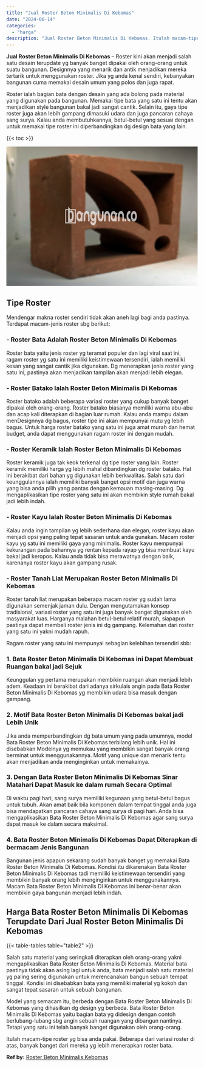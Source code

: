 ```yaml
---
title: "Jual Roster Beton Minimalis Di Kebomas"
date: "2024-06-14"
categories: 
  - "harga"
description: "Jual Roster Beton Minimalis Di Kebomas. Itulah macam-tipe roster yg bisa anda pakai. Beberapa dari variasi roster di atas, banyak banget dari mereka yg lebih..."
---
```


**Jual Roster Beton Minimalis Di Kebomas** – Roster kini akan menjadi salah satu desain terupdate yg banyak banget dipakai oleh orang-orang untuk suatu bangunan. Designnya yang menarik dan antik menjadikan mereka tertarik untuk menggunakan roster. Jika yg anda kenal sendiri, kebanyakan bangunan cuma memakai desain umum yang polos dan juga rapat.

Roster ialah bagian bata dengan desain yang ada bolong pada material yang digunakan pada bangunan. Memakai tipe bata yang satu ini tentu akan menjadikan style bangunan bakal jadi sangat cantik. Selain itu, gaya tipe roster juga akan lebih gampang dimasuki udara dan juga pancaran cahaya sang surya. Kalau anda membutuhkannya, betul-betul yang sesuai dengan untuk memakai tipe roster ini diperbandingkan dg design bata yang lain.

{{< toc >}}

![Jual Roster Beton Minimalis Di Kebomas](/images/bata-roster-minimalis-40.png)

## Tipe Roster

Mendengar makna roster sendiri tidak akan aneh lagi bagi anda pastinya. Terdapat macam-jenis roster sbg berikut:

### \- Roster Bata Adalah Roster Beton Minimalis Di Kebomas

Roster bata yaitu jenis roster yg teramat populer dan lagi viral saat ini, ragam roster yg satu ini memiliki keistimewaan tersendiri, ialah memiliki kesan yang sangat cantik jika digunakan. Dg menerapkan jenis roster yang satu ini, pastinya akan menjadikan tampilan akan menjadi lebih elegan.

### \- Roster Batako Ialah Roster Beton Minimalis Di Kebomas

Roster batako adalah beberapa variasi roster yang cukup banyak banget dipakai oleh orang-orang. Roster batako biasanya memiliki warna abu-abu dan acap kali diterapkan di bagian luar rumah. Kalau anda mampu dalam menDesignnya dg bagus, roster tipe ini akan mempunyai mutu yg lebih bagus. Untuk harga roster batako yang satu ini juga amat murah dan hemat budget, anda dapat menggunakan ragam roster ini dengan mudah.

### \- Roster Keramik Ialah Roster Beton Minimalis Di Kebomas

Roster keramik juga tak keok terkenal dg tipe roster yang lain. Roster keramik memiliki harga yg lebih mahal dibandingkan dg roster batako. Hal ini berakibat dari bahan yg digunakan lebih berkwalitas. Salah satu dari keunggulannya ialah memiliki banyak banget opsi motif dan juga warna yang bisa anda pilih yang pantas dengan kemauan masing-masing. Dg mengaplikasikan tipe roster yang satu ini akan membikin style rumah bakal jadi lebih indah.

### \- Roster Kayu Ialah Roster Beton Minimalis Di Kebomas

Kalau anda ingin tampilan yg lebih sederhana dan elegan, roster kayu akan menjadi opsi yang paling tepat sasaran untuk anda gunakan. Macam roster kayu yg satu ini memiliki gaya yang minimalis. Roster kayu mempunyai kekurangan pada bahannya yg rentan kepada rayap yg bisa membuat kayu bakal jadi keropos. Kalau anda tidak bisa merawatnya dengan baik, karenanya roster kayu akan gampang rusak.

### \- Roster Tanah Liat Merupakan Roster Beton Minimalis Di Kebomas

Roster tanah liat merupakan beberapa macam roster yg sudah lama digunakan semenjak jaman dulu. Dengan mengutamakan konsep tradisional, variasi roster yang satu ini juga banyak banget digunakan oleh masyarakat luas. Harganya malahan betul-betul relatif murah, siapapun pastinya dapat membeli roster jenis ini dg gampang. Kelemahan dari roster yang satu ini yakni mudah rapuh.

Ragam roster yang satu ini mempunyai sebagian kelebihan tersendiri sbb:

### 1\. Bata Roster Beton Minimalis Di Kebomas ini Dapat Membuat Ruangan bakal jadi Sejuk

Keunggulan yg pertama merupakan membikin ruangan akan menjadi lebih adem. Keadaan ini berakibat dari adanya sirkulais angin pada Bata Roster Beton Minimalis Di Kebomas yg membikin udara bisa masuk dengan gampang.

### 2\. Motif Bata Roster Beton Minimalis Di Kebomas bakal jadi Lebih Unik

Jika anda memperbandingkan dg bata umum yang pada umumnya, model Bata Roster Beton Minimalis Di Kebomas terbilang lebih unik. Hal ini disebabkan Modelnya yg memukau yang membikin sangat banyak orang berminat untuk menggunakannya. Motif yang unique dan menarik tentu akan menjadikan anda menginginkan untuk memakainya.

### 3\. Dengan Bata Roster Beton Minimalis Di Kebomas Sinar Matahari Dapat Masuk ke dalam rumah Secara Optimal

Di waktu pagi hari, sang surya memiliki kegunaan yang betul-betul bagus untuk tubuh. Akan amat baik bila komponen dalam tempat tinggal anda juga bisa mendapatkan pancaran cahaya sang surya di pagi hari. Anda bisa mengaplikasikan Bata Roster Beton Minimalis Di Kebomas agar sang surya dapat masuk ke dalam secara maksimal.

### 4\. Bata Roster Beton Minimalis Di Kebomas Dapat Diterapkan di bermacam Jenis Bangunan

Bangunan jenis apapun sekarang sudah banyak banget yg memakai Bata Roster Beton Minimalis Di Kebomas. Kondisi itu dikarenakan Bata Roster Beton Minimalis Di Kebomas tadi memiliki keistimewaan tersendiri yang membikin banyak orang lebih menginginkan untuk menggunakannya. Macam Bata Roster Beton Minimalis Di Kebomas ini benar-benar akan membikin gaya bangunan menjadi lebih indah.

## Harga Bata Roster Beton Minimalis Di Kebomas Terupdate Dari Jual Roster Beton Minimalis Di Kebomas

{{< table-tables table="table2" >}}

Salah satu material yang seringkali diterapkan oleh orang-orang yakni mengaplikasikan Bata Roster Beton Minimalis Di Kebomas. Material bata pastinya tidak akan asing lagi untuk anda, bata menjadi salah satu material yg paling sering digunakan untuk merencanakan bangun sebuah tempat tinggal. Kondisi ini disebabkan bata yang memiliki material yg kokoh dan sangat tepat sasaran untuk sebuah bangunan.

Model yang semacam itu, berbeda dengan Bata Roster Beton Minimalis Di Kebomas yang dihasilkan dg design yg berbeda. Bata Roster Beton Minimalis Di Kebomas yaitu bagian bata yg didesign dengan contoh berlubang-lubang sbg angin sebuah ruangan yang dibangun nantinya. Tetapi yang satu ini telah banyak banget digunakan oleh orang-orang.

Itulah macam-tipe roster yg bisa anda pakai. Beberapa dari variasi roster di atas, banyak banget dari mereka yg lebih menerapkan roster bata.

**Ref by:** [Roster Beton Minimalis Kebomas](https://id.wikipedia.org/wiki/Roster)
